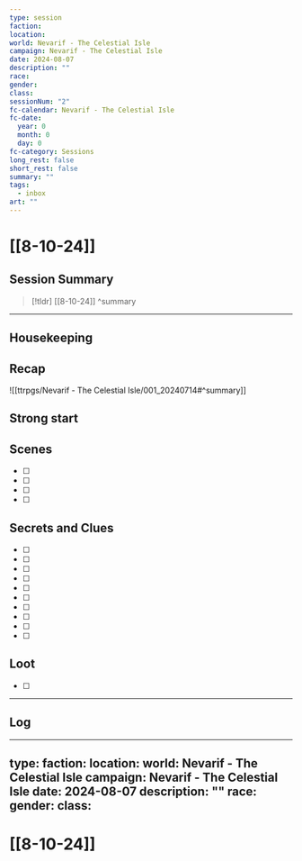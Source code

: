 ```yaml
---
type: session
faction: 
location: 
world: Nevarif - The Celestial Isle
campaign: Nevarif - The Celestial Isle
date: 2024-08-07
description: ""
race: 
gender: 
class: 
sessionNum: "2"
fc-calendar: Nevarif - The Celestial Isle
fc-date:
  year: 0
  month: 0
  day: 0
fc-category: Sessions
long_rest: false
short_rest: false
summary: ""
tags:
  - inbox
art: ""
---
```

# [[8-10-24]]

## Session Summary

> [!tldr] [[8-10-24]]
>  ^summary

---

## Housekeeping



## Recap

![[ttrpgs/Nevarif - The Celestial Isle/001_20240714#^summary]]

## Strong start

> 

## Scenes

- [ ] 
- [ ] 
- [ ] 
- [ ] 

## Secrets and Clues

- [ ] 
- [ ] 
- [ ] 
- [ ] 
- [ ] 
- [ ] 
- [ ] 
- [ ] 
- [ ] 
- [ ] 

## Loot

- [ ] 

---

## Log

---
type: 
faction: 
location: 
world: Nevarif - The Celestial Isle
campaign: Nevarif - The Celestial Isle
date: 2024-08-07
description: ""
race: 
gender: 
class: 
---
# [[8-10-24]]


